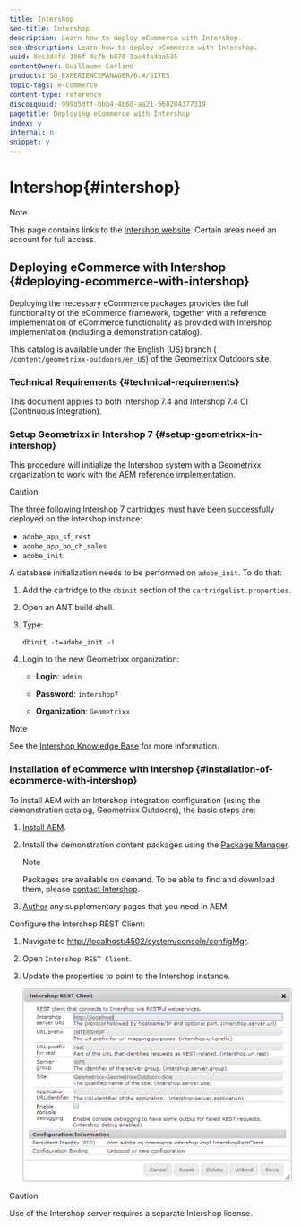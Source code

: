 ```yaml
---
title: Intershop
seo-title: Intershop
description: Learn how to deploy eCommerce with Intershop.
seo-description: Learn how to deploy eCommerce with Intershop.
uuid: 8ec3d4fd-306f-4c7b-b870-3ae4fa4ba535
contentOwner: Guillaume Carlino
products: SG_EXPERIENCEMANAGER/6.4/SITES
topic-tags: e-commerce
content-type: reference
discoiquuid: 999d5dff-bbb4-4b60-aa21-560204377319
pagetitle: Deploying eCommerce with Intershop
index: y
internal: n
snippet: y
---
```


# Intershop{#intershop}

>[!NOTE]
>
>This page contains links to the [Intershop website](http://www.intershop.com/). Certain areas need an account for full access.

## Deploying eCommerce with Intershop {#deploying-ecommerce-with-intershop}

Deploying the necessary eCommerce packages provides the full functionality of the eCommerce framework, together with a reference implementation of eCommerce functionality as provided with Intershop implementation (including a demonstration catalog).

This catalog is available under the English (US) branch ( `/content/geometrixx-outdoors/en_US`) of the Geometrixx Outdoors site.

### Technical Requirements {#technical-requirements}

This document applies to both Intershop 7.4 and Intershop 7.4 CI (Continuous Integration).

### Setup Geometrixx in Intershop 7 {#setup-geometrixx-in-intershop}

This procedure will initialize the Intershop system with a Geometrixx organization to work with the AEM reference implementation.

>[!CAUTION]
>
>The three following Intershop 7 cartridges must have been successfully deployed on the Intershop instance:
>
>* `adobe_app_sf_rest`
>* `adobe_app_bo_ch_sales`
>* `adobe_init`
>

A database initialization needs to be performed on `adobe_init`. To do that:

1. Add the cartridge to the `dbinit` section of the `cartridgelist.properties`.
1. Open an ANT build shell.
1. Type:

   ```shell
   dbinit -t=adobe_init -!
   ```

1. Login to the new Geometrixx organization:

    * **Login**: `admin`
    
    * **Password**: `intershop7`
    
    * **Organization**: `Geometrixx`

>[!NOTE]
>
>See the [Intershop Knowledge Base](https://support.intershop.com/kb/index.php) for more information.

### Installation of eCommerce with Intershop {#installation-of-ecommerce-with-intershop}

To install AEM with an Intershop integration configuration (using the demonstration catalog, Geometrixx Outdoors), the basic steps are:

1. [Install AEM](../../../sites/deploying/using/deploy.md).
1. Install the demonstration content packages using the [Package Manager](../../../sites/administering/using/package-manager.md).

   >[!NOTE]
   >
   >Packages are available on demand. To be able to find and download them, please [contact Intershop](http://www.intershop.com/contact).

1. [Author](../../../sites/authoring/using/page-authoring.md) any supplementary pages that you need in AEM.

Configure the Intershop REST Client:

1. Navigate to [http://localhost:4502/system/console/configMgr](http://localhost:4502/system/console/configMgr).
1. Open `Intershop REST Client`.
1. Update the properties to point to the Intershop instance.

   ![](assets/chlimage_1-146.png)

>[!CAUTION]
>
>Use of the Intershop server requires a separate Intershop license.

